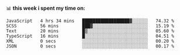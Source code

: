 📊 **this week i spent my time on:**
<!--START_SECTION:waka-->

```text
JavaScript   4 hrs 34 mins   ██████████████████▓░░░░░░   74.32 %
SCSS         56 mins         ███▓░░░░░░░░░░░░░░░░░░░░░   15.19 %
Text         20 mins         █▒░░░░░░░░░░░░░░░░░░░░░░░   05.60 %
TypeScript   16 mins         █░░░░░░░░░░░░░░░░░░░░░░░░   04.51 %
XML          0 secs          ░░░░░░░░░░░░░░░░░░░░░░░░░   00.20 %
JSON         0 secs          ░░░░░░░░░░░░░░░░░░░░░░░░░   00.17 %
```

<!--END_SECTION:waka-->
